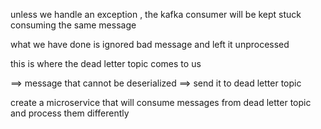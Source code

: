 unless we handle an exception , the kafka consumer will be kept stuck consuming the same message  

what we have done is ignored bad message and left it unprocessed 


this is where the dead letter topic comes to us 

==> message that cannot be deserialized ==> send it to dead letter topic 

create a microservice that will consume messages from dead letter topic and process them differently 
